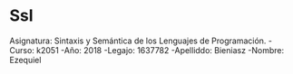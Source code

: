 # Ssl
 Asignatura: Sintaxis y Semántica de los Lenguajes de Programación.
 -Curso: k2051
 -Año: 2018
 -Legajo: 1637782
 -Apelliddo: Bieniasz
 -Nombre: Ezequiel
